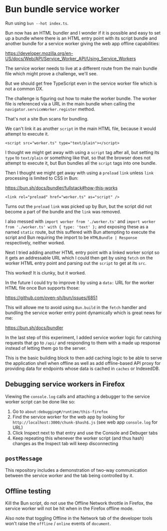 # Bun bundle service worker

Run using `bun --hot index.ts`.

Bun now has an HTML bundler and I wonder if it is possible and easy to set up a
bundle where there is an HTML entry point with its script bundle and another
bundle for a service worker giving the web app offline capabilities:

https://developer.mozilla.org/en-US/docs/Web/API/Service_Worker_API/Using_Service_Workers

The service worker needs to live at a different route from the main bundle file
which might prove a challenge, we'll see.

But we should get free TypeScript even in the service worker file which is not
a common DX.

The challenge is figuring out how to make the worker bundle.
The worker file is referenced via a URL in the main bundle when calling the
`navigator.serviceWorker.register` method.

That's not a site Bun scans for bundling.

We can't link it as another `script` in the main HTML file, because it would
attempt to execute it.

`<script src="worker.ts" type="text/plain"></script>`

I thought we might get away with using a `script` tag after all, but setting its
`type` to `text/plain` or something like that, so that the browser does not
attempt to execute it, but Bun bundles all the `script` tags into one bundle.

Then I thought we might get away with using a `preload` `link` unless `link`
processing is limited to CSS in Bun:

https://bun.sh/docs/bundler/fullstack#how-this-works

`<link rel="preload" href="worker.ts" as="script" />`

Turns out the `preload` `link` was picked up by Bun, but the script did not
become a part of the bundle and the `link` was removed.

I also messed with `import worker from './worker.ts'` and
`import worker from './worker.ts' with { type: 'text' };` and exposing these
as a named `static` route, but this suffered with Bun attempting to execute
the script and Bun requiring the import to be `HTMLBundle | Response`
respectively, neither worked.

Next I tried adding another HTML entry point with a linked worker script so it
gets an addressable URL which I could then get by using `fetch` on the worker
HTML entry point and parsing out the `script` to get at its `src`.

This worked!
It is clunky, but it worked.

In the future I could try to improve it by using a `data:` URL for the worker
HTML file once Bun supports those:

https://github.com/oven-sh/bun/issues/6851

This will allowe me to avoid using `Bun.build` in the `fetch` handler and
bundling the service worker entry point dynamically which is great news for me:

https://bun.sh/docs/bundler

In the last step of this experiment, I added service worker logic for catching
requests that go to `/api/` and responding to them with a made up response
instead of letting them go to the server.

This is the basic building block to then add caching logic to be able to serve
the application shell when offline as well as add offline-based API proxy for
providing data for endpoints whose data is cached in `caches` or IndexedDB.

## Debugging service workers in Firefox

Viewing the `console.log` calls and attaching a debugger to the service worker
script can be done like so:

1. Go to `about:debugging#/runtime/this-firefox`
2. Find the service worker for the web app by looking for
   `http://localhost:3000/chunk-$hash$.js` (see web app `console.log` for URL)
3. Click Inspect next to that entry and use the Console and Debuger tabs
4. Keep repeating this whenever the worker script (and thus hash) changes as the
   Inspect tab will keep disconnecting

## `postMessage`

This repository includes a demonstration of two-way communication between the
service worker and the tab being controlled by it.

## Offline testing

Kill the Bun script, do not use the Offline Network throttle in Firefox, the
service worker will not be hit when in the Firefox offline mode.

Also note that toggling Offline in the Network tab of the developer tools won't
raise the `offline` / `online` events of `document`.
